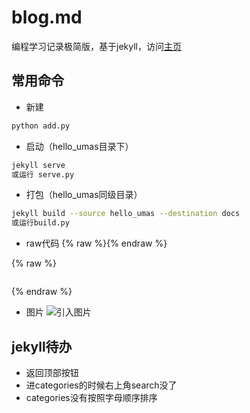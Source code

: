 # blog.md
编程学习记录极简版，基于jekyll，访问[主页](https://umas2023.github.io/)


## 常用命令

- 新建
```bash
python add.py
```

- 启动（hello_umas目录下）
```bash
jekyll serve
或运行 serve.py
```

- 打包（hello_umas同级目录）
```bash
jekyll build --source hello_umas --destination docs
或运行build.py
```

- raw代码
{% raw %}{% endraw %}

{% raw %}
```
```
{% endraw %}

- 图片
![引入图片]({{site.url}}/image/windows/2023-06-28-env_path/image_1.png)




## jekyll待办

- 返回顶部按钮
- 进categories的时候右上角search没了
- categories没有按照字母顺序排序












